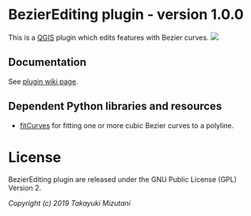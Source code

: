  BezierEditing plugin - version 1.0.0
===================================
This is a [QGIS](https://qgis.org/) plugin which edits features with Bezier curves.
![](https://github.com/tmizu23/BezierEditing/wiki/images/BezierEditing.png)
  


Documentation
-------------

  See [plugin wiki page](https://github.com/tmizu23/BezierEditing/wiki).


Dependent Python libraries and resources
--------------------------------------------

* [fitCurves](https://github.com/volkerp/fitCurves) for fitting one or more cubic Bezier curves to a polyline.


License
=======

 BezierEditing plugin are released under the GNU Public License (GPL) Version 2.

_Copyright (c) 2019 Takayuki Mizutani_
